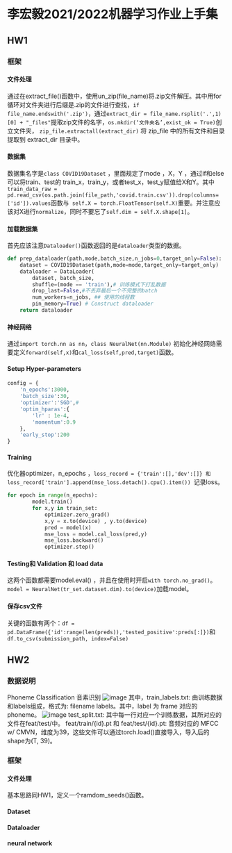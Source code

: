 # 李宏毅2021/2022机器学习作业上手集
## HW1
### 框架
#### 文件处理
通过在extract_file()函数中，使用un_zip(file_name)将.zip文件解压。其中用for循环对文件夹进行后缀是.zip的文件进行查找，`if file_name.endswith('.zip')`，通过`extract_dir = file_name.rsplit('.',1)[0] + "_files"`提取zip文件的名字，`os.mkdir(‘文件夹名’,exist_ok = True)`创立文件夹， `zip_file.extractall(extract_dir)` 将 zip_file 中的所有文件和目录提取到 extract_dir 目录中。
#### 数据集
数据集名字是`class COVID19Dataset` ，里面规定了mode ，X，Y ，通过if和else可以将train、test的
train_x，train_y，或者test_x，test_y赋值给X和Y。其中`train_data_raw = pd.read_csv(os.path.join(file_path,'covid.train.csv')).drop(columns=['id']).values`函数与` self.X = torch.FloatTensor(self.X)`重要。并注意应该对X进行`normalize`，同时不要忘了`self.dim = self.X.shape[1]`。

#### 加载数据集
首先应该注意`Dataloader()`函数返回的是`dataloader`类型的数据。
```python
def prep_dataloader(path,mode,batch_size,n_jobs=0,target_only=False):
    dataset = COVID19Dataset(path,mode=mode,target_only=target_only)
    dataloader = DataLoader(
        dataset, batch_size,
        shuffle=(mode == 'train'),# 训练模式下打乱数据
        drop_last=False,#不丢弃最后一个不完整的batch
        num_workers=n_jobs, ## 使用的线程数
        pin_memory=True) # Construct dataloader
    return dataloader
```
#### 神经网络
通过`import torch.nn as nn`，`class NeuralNet(nn.Module)` 初始化神经网络需要定义`forward(self,x)`和`cal_loss(self,pred,target)`函数。
#### Setup Hyper-parameters
```python
config = {
    'n_epochs':3000,
    'batch_size':30,
    'optimizer':'SGD',#
    'optim_hparas':{
        'lr' : 1e-4,
        'momentum':0.9
    },
    'early_stop':200
}
```
#### Training 
优化器optimizer，n_epochs ，`loss_record = {'train':[],'dev':[]} 和 loss_record['train'].append(mse_loss.detach().cpu().item()) `记录loss。
```python
for epoch in range(n_epochs):
        model.train()
        for x,y in train_set:
            optimizer.zero_grad()
            x,y = x.to(device) , y.to(device)
            pred = model(x)
            mse_loss = model.cal_loss(pred,y) 
            mse_loss.backward()
            optimizer.step()
```
####  Testing和 Validation 和 load data
这两个函数都需要model.eval() ，并且在使用时开启`with torch.no_grad()`。
`model = NeuralNet(tr_set.dataset.dim).to(device)`加载model。
#### 保存csv文件
关键的函数有两个：`df = pd.DataFrame({'id':range(len(preds)),'tested_positive':preds[:]})`和`df.to_csv(submission_path, index=False)`

## HW2
### 数据说明
 Phoneme Classification 音素识别
 ![image](https://github.com/user-attachments/assets/422d21b7-49fb-4947-87d9-3ef001fcaae4)
其中，train_labels.txt: 由训练数据和labels组成，格式为: filename labels。其中，label 为 frame 对应的 phoneme。
![image](https://github.com/user-attachments/assets/f85aaca9-6aae-48e7-996b-c354c09db2b3)
test_split.txt: 其中每一行对应一个训练数据，其所对应的文件在feat/test/中。
feat/train/{id}.pt 和 feat/test/{id}.pt: 音频对应的 MFCC w/ CMVN，维度为39，这些文件可以通过torch.load()直接导入，导入后的shape为(T, 39)。
### 框架
#### 文件处理
基本思路同HW1，定义一个ramdom_seeds()函数。
#### Dataset
#### Dataloader
#### neural network


